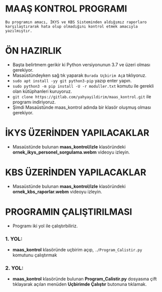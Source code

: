# MAAŞ KONTROL PROGRAMI

```
Bu programın amacı, İKYS ve KBS Sisteminden aldığımız raporlaro karşılaştırarak hata olup olmadığını kontrol etmek amacıyla yazılmıştır.

```


# ÖN HAZIRLIK
* Başta belirtmem gerikir ki Python versiyonunun 3.7 ve üzeri olması gerekiyor.
* Masaüstündeyken sağ tık yaparak `Burada Uçbirim Aç`a tıklıyoruz.
* `sudo apt install -yy git python3-pip` yazıp enter yapın.
* `sudo python3 -m pip install -U -r moduller.txt` komutu ile gerekli olan kütüphanleri kuruyoruz.
* `git clone https://gitlab.com/yahyayildirim/maas_kontrol.git` ile programı indiriyoruz.
* Şimdi Masaüstünde maas_kontrol adında bir klasör oluşmuş olması gerekiyor.


# İKYS ÜZERİNDEN YAPILACAKLAR
* Masaüstünde bulunan **maas_kontrol/izle** klasöründeki **ornek_ikys_personel_sorgulama.webm** videoyu izleyin.


# KBS ÜZERİNDEN YAPILACAKLAR
* Masaüstünde bulunan **maas_kontrol/izle** klasöründeki **ornek_kbs_raporlar.webm** videoyu izleyin.


# PROGRAMIN ÇALIŞTIRILMASI
* Programı iki yol ile çalıştırbiliriz.
### 1. YOL:
* **maas_kontrol** klasöründe uçbirim açıp, `./Program_Calistir.py` komutunu çalıştırmak

### 2. YOL:
* **maas_kontrol** klasöründe bulunan **Program_Calistir.py** dosyasına çift tıklayarak açılan menüden **Uçbirimde Çalıştır** butonuna tıklamak.
